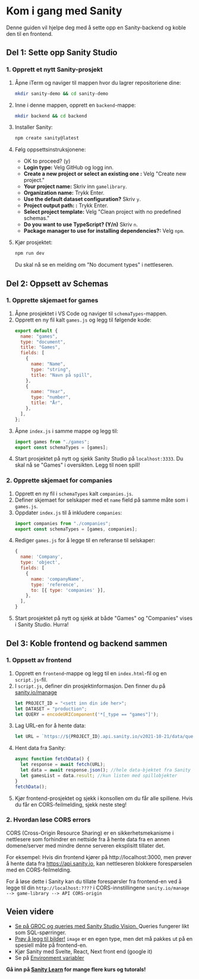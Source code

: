 # Kom i gang med Sanity

Denne guiden vil hjelpe deg med å sette opp en Sanity-backend og koble den til en frontend.

## Del 1: Sette opp Sanity Studio

### 1. Opprett et nytt Sanity-prosjekt

1. Åpne iTerm og naviger til mappen hvor du lagrer repositoriene dine:
   ```sh
   mkdir sanity-demo && cd sanity-demo
   ```
2. Inne i denne mappen, opprett en `backend`-mappe:
   ```sh
   mkdir backend && cd backend
   ```
3. Installer Sanity:
   ```sh
   npm create sanity@latest
   ```
4. Følg oppsettsinstruksjonene:

   - OK to proceed? (y)
   - **Login type:** Velg GitHub og logg inn.
   - **Create a new project or select an existing one :** Velg "Create new project."
   - **Your project name:** Skriv inn `gamelibrary`.
   - **Organization name:** Trykk Enter.
   - **Use the default dataset configuration?** Skriv `y`.
   - **Project output path: :** Trykk Enter.
   - **Select project template:** Velg "Clean project with no predefined schemas."
   - **Do you want to use TypeScript? (Y/n)** Skriv `n`.
   - **Package manager to use for installing dependencies?:** Velg `npm`.

5. Kjør prosjektet:
   ```sh
   npm run dev
   ```
   Du skal nå se en melding om "No document types" i nettleseren.

## Del 2: Oppsett av Schemas

### 1. Opprette skjemaet for games

1. Åpne prosjektet i VS Code og naviger til `schemaTypes`-mappen.
2. Opprett en ny fil kalt `games.js` og legg til følgende kode:
   ```js
   export default {
     name: "games",
     type: "document",
     title: "Games",
     fields: [
       {
         name: "Name",
         type: "string",
         title: "Navn på spill",
       },
       {
         name: "Year",
         type: "number",
         title: "År",
       },
     ],
   };
   ```
3. Åpne `index.js` i samme mappe og legg til:
   ```js
   import games from "./games";
   export const schemaTypes = [games];
   ```
4. Start prosjektet på nytt og sjekk Sanity Studio på `localhost:3333`. Du skal nå se "Games" i oversikten. Legg til noen spill!

### 2. Opprette skjemaet for companies

1. Opprett en ny fil i `schemaTypes` kalt `companies.js`.
2. Definer skjemaet for selskaper med et `name` field på samme måte som i `games.js`.
3. Oppdater `index.js` til å inkludere `companies`:
   ```js
   import companies from "./companies";
   export const schemaTypes = [games, companies];
   ```
4. Rediger `games.js` for å legge til en referanse til selskaper:
   ```js
   {
     name: 'Company',
     type: 'object',
     fields: [
       {
         name: 'companyName',
         type: 'reference',
         to: [{ type: 'companies' }],
       },
     ],
   }
   ```
5. Start prosjektet på nytt og sjekk at både "Games" og "Companies" vises i Sanity Studio. Hurra!

## Del 3: Koble frontend og backend sammen

### 1. Oppsett av frontend

1. Opprett en `frontend`-mappe og legg til en `index.html`-fil og en `script.js`-fil.
2. I `script.js`, definer din prosjektinformasjon. Den finner du på [sanity.io/manage](https://www.sanity.io/manage)
   ```js
   let PROJECT_ID = "<sett inn din ide her>";
   let DATASET = "production";
   let QUERY = encodeURIComponent('*[_type == "games"]');
   ```
3. Lag URL-en for å hente data:
   ```js
   let URL = `https://${PROJECT_ID}.api.sanity.io/v2021-10-21/data/query/${DATASET}?query=${QUERY}`;
   ```
4. Hent data fra Sanity:
   ```js
   async function fetchData() {
     let response = await fetch(URL);
     let data = await response.json(); //hele data-bjektet fra Sanity
     let gamesList = data.result; //kun listen med spillobjekter
   }
   fetchData();
   ```
5. Kjør frontend-prosjektet og sjekk i konsollen om du får alle spillene. Hvis du får en CORS-feilmelding, sjekk neste steg!

### 2. Hvordan løse CORS errors

CORS (Cross-Origin Resource Sharing) er en sikkerhetsmekanisme i nettlesere som forhindrer en nettside fra å hente data fra en annen domene/server med mindre denne serveren eksplisitt tillater det.

For eksempel: Hvis din frontend kjører på http://localhost:3000, men prøver å hente data fra https://api.sanity.io, kan nettleseren blokkere forespørselen med en CORS-feilmelding.

For å løse dette i Sanity kan du tillate forespørsler fra frontend-en ved å legge til din `http://localhost:????` i CORS-innstillingene `sanity.io/manage --> game-library --> API CORS-origin`

## Veien videre

- [Se på GROC og queries med Sanity Studio Vision. ](https://www.sanity.io/learn/course/day-one-with-sanity-studio/a-taste-of-groq) Queries fungerer likt som SQL-spørringer.
- [Prøv å legg til bilder!](https://www.sanity.io/docs/presenting-images) `image` er en egen type, men det må pakkes ut på en spesiell måte på frontend-en.
- Kjør Sanity med Svelte, React, Next front end (google it)
- Se på [Environment variabler](https://www.sanity.io/docs/environment-variables)

**Gå inn på [Sanity Learn](https://www.sanity.io/learn/course?audience=developers) for mange flere kurs og tutorals!**
